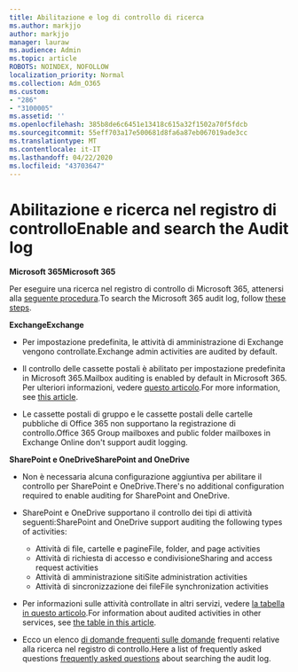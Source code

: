 ```yaml
---
title: Abilitazione e log di controllo di ricerca
ms.author: markjjo
author: markjjo
manager: lauraw
ms.audience: Admin
ms.topic: article
ROBOTS: NOINDEX, NOFOLLOW
localization_priority: Normal
ms.collection: Adm_O365
ms.custom:
- "286"
- "3100005"
ms.assetid: ''
ms.openlocfilehash: 385b8de6c6451e13418c615a32f1502a70f5fdcb
ms.sourcegitcommit: 55eff703a17e500681d8fa6a87eb067019ade3cc
ms.translationtype: MT
ms.contentlocale: it-IT
ms.lasthandoff: 04/22/2020
ms.locfileid: "43703647"
---
```

# <a name="enable-and-search-the-audit-log"></a><span data-ttu-id="6d462-102">Abilitazione e ricerca nel registro di controllo</span><span class="sxs-lookup"><span data-stu-id="6d462-102">Enable and search the Audit log</span></span>

<span data-ttu-id="6d462-103">**Microsoft 365**</span><span class="sxs-lookup"><span data-stu-id="6d462-103">**Microsoft 365**</span></span>

<span data-ttu-id="6d462-104">Per eseguire una ricerca nel registro di controllo di Microsoft 365, attenersi alla [seguente procedura](https://docs.microsoft.com/office365/securitycompliance/search-the-audit-log-in-security-and-compliance#search-the-audit-log).</span><span class="sxs-lookup"><span data-stu-id="6d462-104">To search the Microsoft 365 audit log, follow [these steps](https://docs.microsoft.com/office365/securitycompliance/search-the-audit-log-in-security-and-compliance#search-the-audit-log).</span></span>

<span data-ttu-id="6d462-105">**Exchange**</span><span class="sxs-lookup"><span data-stu-id="6d462-105">**Exchange**</span></span>

- <span data-ttu-id="6d462-106">Per impostazione predefinita, le attività di amministrazione di Exchange vengono controllate.</span><span class="sxs-lookup"><span data-stu-id="6d462-106">Exchange admin activities are audited by default.</span></span>

- <span data-ttu-id="6d462-107">Il controllo delle cassette postali è abilitato per impostazione predefinita in Microsoft 365.</span><span class="sxs-lookup"><span data-stu-id="6d462-107">Mailbox auditing is enabled by default in Microsoft 365.</span></span> <span data-ttu-id="6d462-108">Per ulteriori informazioni, vedere [questo articolo](https://docs.microsoft.com/office365/securitycompliance/enable-mailbox-auditing).</span><span class="sxs-lookup"><span data-stu-id="6d462-108">For more information, see  [this article](https://docs.microsoft.com/office365/securitycompliance/enable-mailbox-auditing).</span></span>

- <span data-ttu-id="6d462-109">Le cassette postali di gruppo e le cassette postali delle cartelle pubbliche di Office 365 non supportano la registrazione di controllo.</span><span class="sxs-lookup"><span data-stu-id="6d462-109">Office 365 Group mailboxes and public folder mailboxes in Exchange Online don't support audit logging.</span></span>

<span data-ttu-id="6d462-110">**SharePoint e OneDrive**</span><span class="sxs-lookup"><span data-stu-id="6d462-110">**SharePoint and OneDrive**</span></span>

- <span data-ttu-id="6d462-111">Non è necessaria alcuna configurazione aggiuntiva per abilitare il controllo per SharePoint e OneDrive.</span><span class="sxs-lookup"><span data-stu-id="6d462-111">There's no additional configuration required to enable auditing for SharePoint and OneDrive.</span></span>

- <span data-ttu-id="6d462-112">SharePoint e OneDrive supportano il controllo dei tipi di attività seguenti:</span><span class="sxs-lookup"><span data-stu-id="6d462-112">SharePoint and OneDrive support auditing the following types of activities:</span></span>

    - <span data-ttu-id="6d462-113">Attività di file, cartelle e pagine</span><span class="sxs-lookup"><span data-stu-id="6d462-113">File, folder, and page activities</span></span>
    - <span data-ttu-id="6d462-114">Attività di richiesta di accesso e condivisione</span><span class="sxs-lookup"><span data-stu-id="6d462-114">Sharing and access request activities</span></span>
    - <span data-ttu-id="6d462-115">Attività di amministrazione siti</span><span class="sxs-lookup"><span data-stu-id="6d462-115">Site administration activities</span></span>
    - <span data-ttu-id="6d462-116">Attività di sincronizzazione dei file</span><span class="sxs-lookup"><span data-stu-id="6d462-116">File synchronization activities</span></span>

- <span data-ttu-id="6d462-117">Per informazioni sulle attività controllate in altri servizi, vedere [la tabella in questo articolo](https://docs.microsoft.com/office365/securitycompliance/search-the-audit-log-in-security-and-compliance#audited-activities).</span><span class="sxs-lookup"><span data-stu-id="6d462-117">For information about audited activities in other services, see  [the table in this article](https://docs.microsoft.com/office365/securitycompliance/search-the-audit-log-in-security-and-compliance#audited-activities).</span></span>

- <span data-ttu-id="6d462-118">Ecco un elenco [di domande frequenti sulle domande](https://docs.microsoft.com/office365/securitycompliance/search-the-audit-log-in-security-and-compliance#frequently-asked-questions) frequenti relative alla ricerca nel registro di controllo.</span><span class="sxs-lookup"><span data-stu-id="6d462-118">Here a list of frequently asked questions [frequently asked questions](https://docs.microsoft.com/office365/securitycompliance/search-the-audit-log-in-security-and-compliance#frequently-asked-questions) about searching the audit log.</span></span>